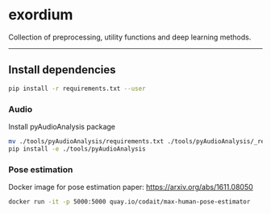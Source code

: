 # exordium
Collection of preprocessing, utility functions and deep learning methods.

--------
## Install dependencies
```bash
pip install -r requirements.txt --user
```

### Audio
Install pyAudioAnalysis package
```bash
mv ./tools/pyAudioAnalysis/requirements.txt ./tools/pyAudioAnalysis/_requirements.txt 
pip install -e ./tools/pyAudioAnalysis
```

### Pose estimation
Docker image for pose estimation
paper: https://arxiv.org/abs/1611.08050
```bash
docker run -it -p 5000:5000 quay.io/codait/max-human-pose-estimator
```

